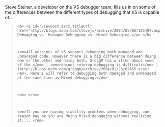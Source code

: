 <p dir="ltr">
  Steve Steiner, a developer on the VS debugger team, fills us in on some of the differences between the different types of debugging that VS is capable of...


<blockquote dir="ltr" style="MARGIN-RIGHT: 0px">

    <b> <a id="viewpost.ascx_TitleUrl" href="http://blogs.msdn.com/stevejs/archive/2004/05/05/126497.aspx">Unmanaged Debugging vs. Managed Debugging vs. Mixed Debugging.</a> </b>



    <em>All versions of VS support debugging both managed and unmanaged code. However there is a big difference between doing one or the other and doing both. GreggM has written about some of the </em> [ <em>reasons interop debugging is difficult</em> ](http://blogs.msdn.com/greggm/archive/2004/01/23/62455.aspx) <em>. Here I will refer to debugging both managed and unmanaged at the same time as Mixed debugging.</em>



    <em> </em>



    <em>If you are having stability problems when debugging, one reason may be you are doing Mixed debugging without realizing it.... </em>

</blockquote>